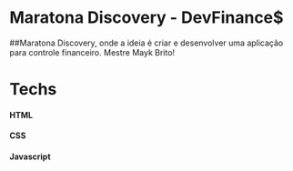 # Maratona Discovery - DevFinance$
##Maratona Discovery, onde a  ideia é criar e desenvolver uma aplicação para controle financeiro. Mestre Mayk Brito!
# Techs
#### HTML
#### CSS
#### Javascript
